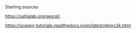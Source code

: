 Starting sources

https://satijalab.org/seurat/


https://scanpy-tutorials.readthedocs.io/en/latest/pbmc3k.html

